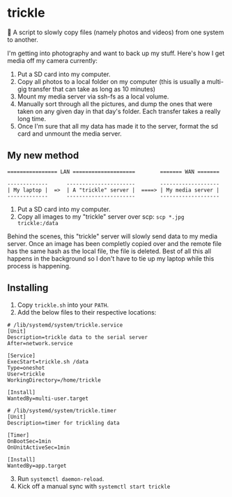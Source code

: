 # trickle
:potable_water: A script to slowly copy files (namely photos and videos) from one system to another.

I'm getting into photography and want to back up my stuff. Here's how I get media off my camera currently:
1. Put a SD card into my computer.
2. Copy all photos to a local folder on my computer (this is usually a multi-gig transfer that can take as long as 10 minutes)
3. Mount my media server via ssh-fs as a local volume.
4. Manually sort through all the pictures, and dump the ones that were taken on any given day in that day's folder. Each transfer takes a really long time.
5. Once I'm sure that all my data has made it to the server, format the sd card and unmount the media server.

## My new method
```
================ LAN ====================        ======= WAN =======

-------------      ----------------------        -------------------
| My laptop |  =>  | A "trickle" server |  ====> | My media server |
-------------      ----------------------        -------------------
```

1. Put a SD card into my computer.
2. Copy all images to my "trickle" server over scp: `scp *.jpg trickle:/data`

Behind the scenes, this "trickle" server will slowly send data to my media server. Once an image has been completly copied over and the remote file has the same hash as the local file, the file is deleted. Best of all this all happens in the background so I don't have to tie up my laptop while this process is happening.

## Installing
1. Copy `trickle.sh` into your `PATH`.
2. Add the below files to their respective locations:
```
# /lib/systemd/system/trickle.service
[Unit]
Description=trickle data to the serial server
After=network.service

[Service]
ExecStart=trickle.sh /data
Type=oneshot
User=trickle
WorkingDirectory=/home/trickle

[Install]
WantedBy=multi-user.target
```

```
# /lib/systemd/system/trickle.timer
[Unit]
Description=timer for trickling data

[Timer]
OnBootSec=1min
OnUnitActiveSec=1min

[Install]
WantedBy=app.target
```

3. Run `systemctl daemon-reload`.
4. Kick off a manual sync with `systemctl start trickle`

